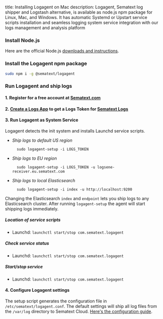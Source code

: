 title: Installing Logagent on Mac
description: Logagent, Sematext log shipper and Logstash alternative, is available as node.js npm package for Linux, Mac, and Windows. It has automatic Systemd or Upstart service scripts installation and seamless logging system service integration with our logs management and analysis platform

### Install Node.js 

Here are the official Node.js [downloads and instructions](https://nodejs.org/en/download/).

### Install the Logagent npm package

``` bash
sudo npm i -g @sematext/logagent 
```

### Run Logagent and ship logs

#### 1. Register for a free account at [Sematext.com](https://apps.sematext.com/ui/registration)

#### 2. [Create a Logs App](https://apps.sematext.com/ui/logs-create/app/logsene) to get a Logs Token for [Sematext Logs](https://www.sematext.com/logsene/)

#### 3. Run Logagent as System Service

Logagent detects the init system and installs Launchd service scripts.

- *Ship logs to default US region*
    <!-- language: bash -->
        
        sudo logagent-setup -i LOGS_TOKEN

- *Ship logs to EU region*
    <!-- language: bash -->
        
        sudo logagent-setup -i LOGS_TOKEN -u logsene-receiver.eu.sematext.com

- *Ship logs to local Elasticsearch*
    <!-- language: bash -->
        
        sudo logagent-setup -i index -u http://localhost:9200

Changing the Elasticsearch `index` and `endpoint` lets you ship logs to any Elasticsearch cluster. After running `logagent-setup` the agent will start shipping logs immediately.

##### Location of service scripts
- Launchd: ```launchctl start/stop com.sematext.logagent```

##### Check service status
- Launchd: ```launchctl start/stop com.sematext.logagent```

##### Start/stop service
- Launchd: ```launchctl start/stop com.sematext.logagent```

#### 4. Configure Logagent settings
The setup script generates the configuration file in `/etc/sematext/logagent.conf`. The default settings will ship all log files from the `/var/log` directory to Sematext Cloud. [Here's the configuration guide](/docs/logagent/config-file).

